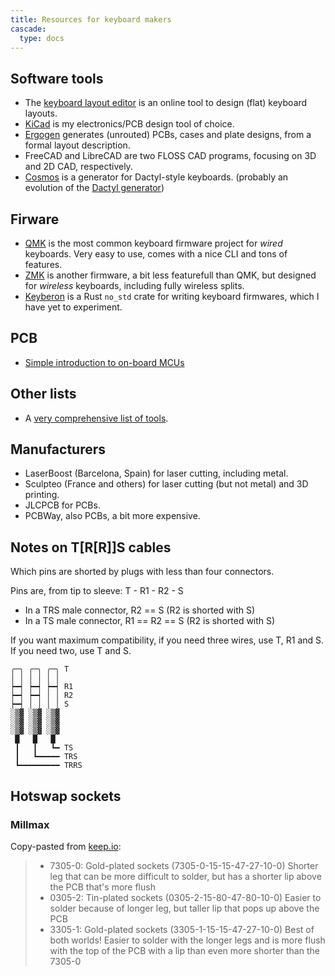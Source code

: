 ```yaml
---
title: Resources for keyboard makers
cascade:
  type: docs
---
```


## Software tools

 - The [keyboard layout
   editor](http://www.keyboard-layout-editor.com/) is an online tool
   to design (flat) keyboard layouts.
 - [KiCad](https://www.kicad.org/) is my electronics/PCB design tool
   of choice.
 - [Ergogen](https://github.com/ergogen/ergogen) generates (unrouted)
   PCBs, cases and plate designs, from a formal layout description.
 - FreeCAD and LibreCAD are two FLOSS CAD programs, focusing on 3D and
   2D CAD, respectively.
 - [Cosmos](https://ryanis.cool/cosmos-beta/) is a generator for
   Dactyl-style keyboards. (probably an evolution of the [Dactyl
   generator](https://ryanis.cool/dactyl/))

## Firware

 - [QMK](https://qmk.fm/) is the most common keyboard firmware project
   for *wired* keyboards.  Very easy to use, comes with a nice CLI and
   tons of features.
 - [ZMK](https://zmk.dev/) is another firmware, a bit less featurefull
   than QMK, but designed for *wireless* keyboards, including fully
   wireless splits.
 - [Keyberon](https://github.com/TeXitoi/keyberon) is a Rust `no_std`
   crate for writing keyboard firmwares, which I have yet to
   experiment.

## PCB

 - [Simple introduction to on-board MCUs](https://ohmbedded.com/keyboard-design-part-6-on-board-mcu-schematic-capture/)

## Other lists

 - A [very comprehensive list of
   tools](https://keyboard-design.com/tools.html).

## Manufacturers

 - LaserBoost (Barcelona, Spain) for laser cutting, including metal.
 - Sculpteo (France and others) for laser cutting (but not metal) and
   3D printing.
 - JLCPCB for PCBs.
 - PCBWay, also PCBs, a bit more expensive.

## Notes on T[R[R]]S cables

Which pins are shorted by plugs with less than four connectors.

Pins are, from tip to sleeve: T - R1 - R2 - S

 - In a TRS male connector, R2 == S (R2 is shorted with S)
 - In a TS male connector, R1 == R2 == S (R2 is shorted with S)

If you want maximum compatibility, if you need three wires, use T, R1 and S.  If you need two, use T and S.

```
╭─╮ ╭─╮ ╭─╮ T
│ │ │ │ │ │
┝━┥ ┝━┥ ┝━┥ R1
┝━┥ ┝━┥ │ │ R2
┝━┥ │ │ │ │ S
░▒▓ ░▒▓ ░▒▓
░▒▓ ░▒▓ ░▒▓
░▒▓ ░▒▓ ░▒▓
 █   █   █
 ┃   ┃   ┗━ TS
 ┃   ┗━━━━━ TRS
 ┗━━━━━━━━━ TRRS
```

## Hotswap sockets

### Millmax

Copy-pasted from [keep.io](https://keeb.io/products/mill-max-hotswap-sockets):

> - 7305-0: Gold-plated sockets (7305-0-15-15-47-27-10-0)
>   Shorter leg that can be more difficult to solder, but has a shorter lip above the PCB that's more flush
> - 0305-2: Tin-plated sockets (0305-2-15-80-47-80-10-0)
>   Easier to solder because of longer leg, but taller lip that pops up above the PCB
> - 3305-1: Gold-plated sockets (3305-1-15-15-47-27-10-0)
>   Best of both worlds! Easier to solder with the longer legs and is more flush with the top of the PCB with a lip than even more shorter than the 7305-0
